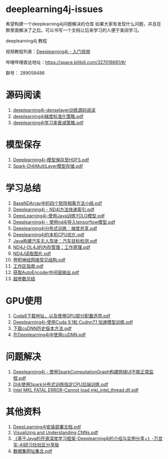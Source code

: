 # deeplearning4j-issues

希望构建一个deeplearning4j问题解决的仓库
如果大家有发现什么问题，并且在群里面解决了之后。可以书写一个文档让后来学习的人便于查阅学习。

deeplearning4j 教程

视频教程列表：[Deeplearning4j - 入门视频](https://blog.csdn.net/u011669700/article/details/80629357)

哔哩哔哩直达地址：https://space.bilibili.com/327018681/#/

群号： 289058486

# 源码阅读

1. [deeplearning4j-denselayer训练源码阅读](https://github.com/sjsdfg/deeplearning4j-issues/tree/master/deeplearning4j-denselayer%E8%AE%AD%E7%BB%83%E6%BA%90%E7%A0%81%E9%98%85%E8%AF%BB)
2. [deeplearning4j梯度标准化策略.pdf](https://github.com/sjsdfg/deeplearning4j-issues/blob/master/deeplearning4j%E6%A2%AF%E5%BA%A6%E6%A0%87%E5%87%86%E5%8C%96%E7%AD%96%E7%95%A5.pdf)
3. [deeplearning4j学习率衰减策略.pdf](https://github.com/sjsdfg/deeplearning4j-issues/blob/master/Dl4j%E5%AD%A6%E4%B9%A0%E7%8E%87%E8%A1%B0%E5%87%8F%E7%AD%96%E7%95%A5.pdf)

# 模型保存

1. [Deeplearning4j-模型保存至HDFS.pdf](https://github.com/sjsdfg/deeplearning4j-issues/blob/master/Deeplearning4j%E6%A8%A1%E5%9E%8B%E4%BF%9D%E5%AD%98%E8%87%B3HDFS.pdf)
2. [Spark-Dl4jMultiLayer模型存储.pdf](https://github.com/sjsdfg/deeplearning4j-issues/blob/master/SparkDl4jMultiLayer%E6%A8%A1%E5%9E%8B%E5%AD%98%E5%82%A8.pdf)

# 学习总结

1. [BaseNDArray中的四个矩阵相乘方法小结.pdf](https://github.com/sjsdfg/deeplearning4j-issues/blob/master/BaseNDArray%E4%B8%AD%E7%9A%84%E5%9B%9B%E4%B8%AA%E7%9F%A9%E9%98%B5%E7%9B%B8%E4%B9%98%E6%96%B9%E6%B3%95%E5%B0%8F%E7%BB%93.pdf)
2. [Deeplearning4j - ND4j方法快速索引.pdf](https://github.com/sjsdfg/deeplearning4j-issues/blob/master/Deeplearning4j%20-%20ND4j%E6%96%B9%E6%B3%95%E5%BF%AB%E9%80%9F%E7%B4%A2%E5%BC%95.pdf)
3. [DeepLearning4j-使用Java训练YOLO模型.pdf](https://github.com/sjsdfg/deeplearning4j-issues/blob/master/DeepLearning4j-%E4%BD%BF%E7%94%A8Java%E8%AE%AD%E7%BB%83YOLO%E6%A8%A1%E5%9E%8B.pdf)
4. [Deeplearning4j - 使用nd4j导入tensorflow模型.pdf](https://github.com/sjsdfg/deeplearning4j-issues/blob/master/Deeplearning4j%20-%20%E4%BD%BF%E7%94%A8nd4j%E5%AF%BC%E5%85%A5tensorflow%E6%A8%A1%E5%9E%8B.pdf)
5. [Deeplearning4j分布式训练：梯度共享.pdf](https://github.com/sjsdfg/deeplearning4j-issues/blob/master/Deeplearning4j%E5%88%86%E5%B8%83%E5%BC%8F%E8%AE%AD%E7%BB%83%EF%BC%9A%E6%A2%AF%E5%BA%A6%E5%85%B1%E4%BA%AB.pdf)
6. [Deeplearning4j的本机CPU优化.pdf](https://github.com/sjsdfg/deeplearning4j-issues/blob/master/Deeplearning4j%E7%9A%84%E6%9C%AC%E6%9C%BACPU%E4%BC%98%E5%8C%96.pdf)
7. [Java构建汽车无人驾驶：汽车目标检测.pdf](https://github.com/sjsdfg/deeplearning4j-issues/blob/master/Java%E6%9E%84%E5%BB%BA%E6%B1%BD%E8%BD%A6%E6%97%A0%E4%BA%BA%E9%A9%BE%E9%A9%B6%EF%BC%9A%E6%B1%BD%E8%BD%A6%E7%9B%AE%E6%A0%87%E6%A3%80%E6%B5%8B.pdf)
8. [ND4J-DL4J的内存管理：工作原理.pdf](https://github.com/sjsdfg/deeplearning4j-issues/blob/master/ND4J-DL4J%E7%9A%84%E5%86%85%E5%AD%98%E7%AE%A1%E7%90%86%EF%BC%9A%E5%B7%A5%E4%BD%9C%E5%8E%9F%E7%90%86.pdf)
9. [ND4J读取图片.pdf](https://github.com/sjsdfg/deeplearning4j-issues/blob/master/ND4J%E8%AF%BB%E5%8F%96%E5%9B%BE%E7%89%87.pdf)
10. [卷积神经网络常见结构.pdf](https://github.com/sjsdfg/deeplearning4j-issues/blob/master/%E5%8D%B7%E7%A7%AF%E7%A5%9E%E7%BB%8F%E7%BD%91%E7%BB%9C%E5%B8%B8%E8%A7%81%E7%BB%93%E6%9E%84.pdf)
11. [工作区指南.pdf](https://github.com/sjsdfg/deeplearning4j-issues/blob/master/%E5%B7%A5%E4%BD%9C%E5%8C%BA%E6%8C%87%E5%8D%97.pdf)
12. [获取AutoEncoder中间层输出.pdf](https://github.com/sjsdfg/deeplearning4j-issues/blob/master/%E8%8E%B7%E5%8F%96AutoEncoder%E4%B8%AD%E9%97%B4%E5%B1%82%E8%BE%93%E5%87%BA.pdf)
13. [超参数总结](https://github.com/sjsdfg/deeplearning4j-issues/blob/master/%E8%B6%85%E5%8F%82%E6%95%B0%E6%80%BB%E7%BB%93.pdf)



# GPU使用

1. [Cuda8下载地址，以及使用GPU部分配置选项.pdf](https://github.com/sjsdfg/deeplearning4j-issues/blob/master/Cuda8%E4%B8%8B%E8%BD%BD%E5%9C%B0%E5%9D%80%EF%BC%8C%E4%BB%A5%E5%8F%8A%E4%BD%BF%E7%94%A8GPU%E9%83%A8%E5%88%86%E9%85%8D%E7%BD%AE%E9%80%89%E9%A1%B9.pdf)
2. [Deeplearning4j-使用Cuda 9.1和 Cudnn7.1 加速模型训练.pdf](https://github.com/sjsdfg/deeplearning4j-issues/blob/master/Deeplearning4j-%E4%BD%BF%E7%94%A8Cuda%209.1%E5%92%8C%20Cudnn7.1%20%E5%8A%A0%E9%80%9F%E6%A8%A1%E5%9E%8B%E8%AE%AD%E7%BB%83.pdf)
3. [下载cuDNN历史版本方法.pdf](https://github.com/sjsdfg/deeplearning4j-issues/blob/master/%E4%B8%8B%E8%BD%BDcuDNN%E5%8E%86%E5%8F%B2%E7%89%88%E6%9C%AC%E6%96%B9%E6%B3%95.pdf)
4. [在Deeplearning4j中使用cuDNN.pdf](https://github.com/sjsdfg/deeplearning4j-issues/blob/master/%E5%9C%A8Deeplearning4j%E4%B8%AD%E4%BD%BF%E7%94%A8cuDNN.pdf)

# 问题解决

1. [Deeplearning4j - 使用SparkComputationGraph构建网络UI不能正常监控.pdf](https://github.com/sjsdfg/deeplearning4j-issues/blob/master/Deeplearning4j%20-%20%E4%BD%BF%E7%94%A8SparkComputationGraph%E6%9E%84%E5%BB%BA%E7%BD%91%E7%BB%9CUI%E4%B8%8D%E8%83%BD%E6%AD%A3%E5%B8%B8%E7%9B%91%E6%8E%A7.pdf)
2. [Dl4j使用Spark分布式训练指定CPU后端训练.pdf](https://github.com/sjsdfg/deeplearning4j-issues/blob/master/Dl4j%E4%BD%BF%E7%94%A8Spark%E5%88%86%E5%B8%83%E5%BC%8F%E8%AE%AD%E7%BB%83%E6%8C%87%E5%AE%9ACPU%E5%90%8E%E7%AB%AF%E8%AE%AD%E7%BB%83.pdf)
3. [Intel MKL FATAL ERROR-Cannot load mkl_intel_thread.dll.pdf](https://github.com/sjsdfg/deeplearning4j-issues/blob/master/Intel%20MKL%20FATAL%20ERROR-Cannot%20load%20mkl_intel_thread.dll.pdf)


# 其他资料

1. [DeepLearning4j安装部署文档.pdf](https://github.com/sjsdfg/deeplearning4j-issues/blob/master/DeepLearning4j%E5%AE%89%E8%A3%85%E9%83%A8%E7%BD%B2%E6%96%87%E6%A1%A3.pdf)
2. [Visualizing and Understanding CNNs.pdf](https://github.com/sjsdfg/deeplearning4j-issues/blob/master/Visualizing%20and%20Understanding%20CNNs.pdf)
3. [《基于Java的开源深度学习框架-Deeplearning4j的介绍与实例分享+》-万宫玺-AI研习社社区分享版 ](https://github.com/sjsdfg/deeplearning4j-issues/blob/master/%E3%80%8A%E5%9F%BA%E4%BA%8EJava%E7%9A%84%E5%BC%80%E6%BA%90%E6%B7%B1%E5%BA%A6%E5%AD%A6%E4%B9%A0%E6%A1%86%E6%9E%B6-Deeplearning4j%E7%9A%84%E4%BB%8B%E7%BB%8D%E4%B8%8E%E5%AE%9E%E4%BE%8B%E5%88%86%E4%BA%AB%2B%E3%80%8B-%E4%B8%87%E5%AE%AB%E7%8E%BA-AI%E7%A0%94%E4%B9%A0%E7%A4%BE%E7%A4%BE%E5%8C%BA%E5%88%86%E4%BA%AB%E7%89%88%20(1).pdf)
4. [数据集网址集合.pdf](https://github.com/sjsdfg/deeplearning4j-issues/blob/master/%E6%95%B0%E6%8D%AE%E9%9B%86%E7%BD%91%E5%9D%80%E9%9B%86%E5%90%88.pdf)
